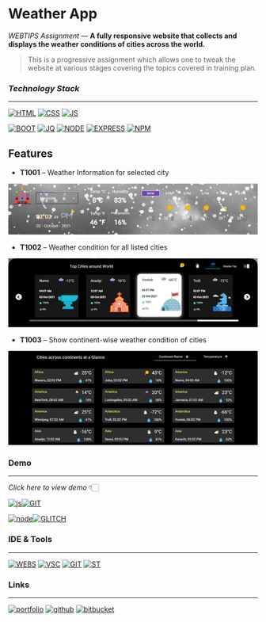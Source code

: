 
# Weather App   

_WEBTIPS Assignment_  —  **A fully responsive website that collects and displays the weather conditions of cities across the world.**

>    This is a progressive assignment which allows one to tweak the website
    at various stages covering the topics covered in training plan.

### _Technology Stack_
---

[![HTML](https://img.shields.io/badge/HTML5-E34F26?style=for-the-badge&logo=html5&logoColor=white)]() [![CSS](https://img.shields.io/badge/CSS3-1572B6?style=for-the-badge&logo=css3&logoColor=white)]() [![JS](https://img.shields.io/badge/JavaScript-F7DF1E?style=for-the-badge&logo=javascript&logoColor=black)]() 

[![BOOT](https://img.shields.io/badge/Bootstrap-563D7C?style=for-the-badge&logo=bootstrap&logoColor=white)]() [![JQ](https://img.shields.io/badge/jQuery-0769AD?style=for-the-badge&logo=jquery&logoColor=white)]() [![NODE](https://img.shields.io/badge/Node.js-43853D?style=for-the-badge&logo=node.js&logoColor=white)]() [![EXPRESS](https://img.shields.io/badge/Express.js-000000?style=for-the-badge&logo=express&logoColor=white)]() [![NPM](https://img.shields.io/badge/npm-CB3837?style=for-the-badge&logo=npm&logoColor=white
)]()

  
## Features


- **T1001** – Weather Information for selected city 

![Top Section](https://github.com/OSNaren/WeatherApp/blob/main/assets/img/SS1.png?raw=true)

- **T1002** – Weather condition for all listed cities 

![Middle Section](https://github.com/OSNaren/WeatherApp/blob/main/assets/img/SS2.png?raw=true)

- **T1003** – Show continent-wise weather condition of cities

![Bottom Section](https://github.com/OSNaren/WeatherApp/blob/main/assets/img/SS3.png?raw=true)

  
### Demo
---
*Click here to view demo* 👇🏻

[![js][js-shield]][js-url][![GIT](https://img.shields.io/badge/GitHub-100000?style=for-the-badge&logo=github&logoColor=white)]()

[![node][node-shield]][node-url][![GLITCH](https://img.shields.io/badge/Glitch-2800ff?style=for-the-badge&logo=glitch&logoColor=white)]()

[js-shield]: https://img.shields.io/badge/WeatherAPP-grey?style=for-the-badge&logo=javascript
[js-url]: https://osnaren.github.io/WeatherApp
[node-shield]: https://img.shields.io/badge/WeatherAPP-grey?style=for-the-badge&logo=node.js
[node-url]: https://deluxe-fuchsia-talon.glitch.me/


### IDE & Tools
---
[![WEBS](https://img.shields.io/badge/WebStorm-000000?style=for-the-badge&logo=WebStorm&logoColor=white)]() [![VSC](https://img.shields.io/badge/VS_Code-0078D4?style=for-the-badge&logo=visual%20studio%20code&logoColor=white)]() [![GIT](https://img.shields.io/badge/Git-F05032?style=for-the-badge&logo=git&logoColor=white
)]() [![ST](https://img.shields.io/badge/Sourcetree-%230170FE?style=for-the-badge
)]()

### Links
---
[![portfolio](https://img.shields.io/badge/my_portfolio-blue?style=for-the-badge&logo=ko-fi&logoColor=white)](https://osnaren.myportfolio.com/)  [![github](https://img.shields.io/badge/GitHub-100000?style=for-the-badge&logo=github&logoColor=white)](https://github.com/OSNaren/WeatherApp)           [![bitbucket](https://img.shields.io/badge/Bitbucket-330F63?style=for-the-badge&logo=bitbucket&logoColor=white)](https://bitbucket.org/osnaren/osnaren_webtips_assignments) 

